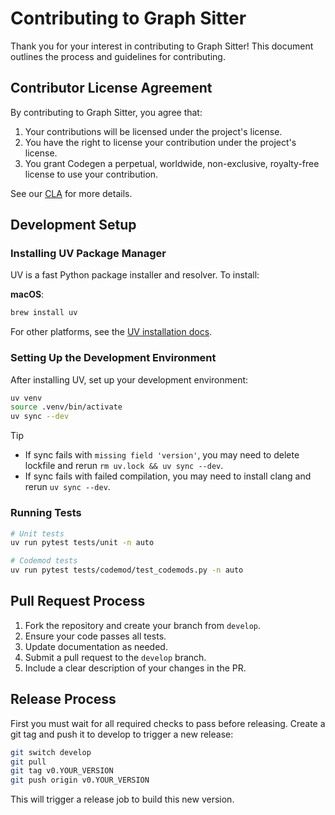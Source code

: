 # Contributing to Graph Sitter

Thank you for your interest in contributing to Graph Sitter! This document outlines the process and guidelines for contributing.

## Contributor License Agreement

By contributing to Graph Sitter, you agree that:

1. Your contributions will be licensed under the project's license.
2. You have the right to license your contribution under the project's license.
3. You grant Codegen a perpetual, worldwide, non-exclusive, royalty-free license to use your contribution.

See our [CLA](CLA.md) for more details.

## Development Setup

### Installing UV Package Manager

UV is a fast Python package installer and resolver. To install:

**macOS**:
```bash
brew install uv
```

For other platforms, see the [UV installation docs](https://github.com/astral-sh/uv).

### Setting Up the Development Environment

After installing UV, set up your development environment:
```bash
uv venv
source .venv/bin/activate
uv sync --dev
```

> [!TIP]
> - If sync fails with `missing field 'version'`, you may need to delete lockfile and rerun `rm uv.lock && uv sync --dev`.
> - If sync fails with failed compilation, you may need to install clang and rerun `uv sync --dev`.

### Running Tests

```bash
# Unit tests
uv run pytest tests/unit -n auto

# Codemod tests
uv run pytest tests/codemod/test_codemods.py -n auto
```

## Pull Request Process

1. Fork the repository and create your branch from `develop`.
2. Ensure your code passes all tests.
3. Update documentation as needed.
4. Submit a pull request to the `develop` branch.
5. Include a clear description of your changes in the PR.

## Release Process

First you must wait for all required checks to pass before releasing.
Create a git tag and push it to develop to trigger a new release:

```bash
git switch develop
git pull
git tag v0.YOUR_VERSION
git push origin v0.YOUR_VERSION
```

This will trigger a release job to build this new version.

